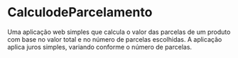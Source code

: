 # CalculodeParcelamento
 Uma aplicação web simples que calcula o valor das parcelas de um produto com base no valor total e no número de parcelas escolhidas. A aplicação aplica juros simples, variando conforme o número de parcelas.
